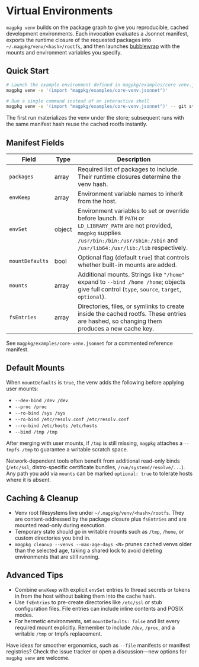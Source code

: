 # Virtual Environments

`magpkg venv` builds on the package graph to give you reproducible, cached development environments.  Each invocation evaluates a Jsonnet manifest, exports the runtime closure of the requested packages into `~/.magpkg/venv/<hash>/rootfs`, and then launches [bubblewrap](https://github.com/containers/bubblewrap) with the mounts and environment variables you specify.

## Quick Start

```bash
# Launch the example environment defined in magpkg/examples/core-venv.jsonnet
magpkg venv -e '(import "magpkg/examples/core-venv.jsonnet")'

# Run a single command instead of an interactive shell
magpkg venv -e '(import "magpkg/examples/core-venv.jsonnet")' -- git status
```

The first run materializes the venv under the store; subsequent runs with the same manifest hash reuse the cached rootfs instantly.

## Manifest Fields

| Field | Type | Description |
| ----- | ---- | ----------- |
| `packages` | array | Required list of packages to include. Their runtime closures determine the venv hash. |
| `envKeep` | array | Environment variable names to inherit from the host. |
| `envSet` | object | Environment variables to set or override before launch. If `PATH` or `LD_LIBRARY_PATH` are not provided, `magpkg` supplies `/usr/bin:/bin:/usr/sbin:/sbin` and `/usr/lib64:/usr/lib:/lib` respectively. |
| `mountDefaults` | bool | Optional flag (default `true`) that controls whether built-in mounts are added. |
| `mounts` | array | Additional mounts. Strings like `"/home"` expand to `--bind /home /home`; objects give full control (`type`, `source`, `target`, `optional`). |
| `fsEntries` | array | Directories, files, or symlinks to create inside the cached rootfs. These entries are hashed, so changing them produces a new cache key. |

See `magpkg/examples/core-venv.jsonnet` for a commented reference manifest.

## Default Mounts

When `mountDefaults` is `true`, the venv adds the following before applying user mounts:

- `--dev-bind /dev /dev`
- `--proc /proc`
- `--ro-bind /sys /sys`
- `--ro-bind /etc/resolv.conf /etc/resolv.conf`
- `--ro-bind /etc/hosts /etc/hosts`
- `--bind /tmp /tmp`

After merging with user mounts, if `/tmp` is still missing, `magpkg` attaches a `--tmpfs /tmp` to guarantee a writable scratch space.

Network-dependent tools often benefit from additional read-only binds (`/etc/ssl`, distro-specific certificate bundles, `/run/systemd/resolve/...`). Any path you add via `mounts` can be marked `optional: true` to tolerate hosts where it is absent.

## Caching & Cleanup

- Venv root filesystems live under `~/.magpkg/venv/<hash>/rootfs`. They are content-addressed by the package closure plus `fsEntries` and are mounted read-only during execution.
- Temporary state should go in writable mounts such as `/tmp`, `/home`, or custom directories you bind in.
- `magpkg cleanup --venvs --max-age-days <N>` prunes cached venvs older than the selected age, taking a shared lock to avoid deleting environments that are still running.

## Advanced Tips

- Combine `envKeep` with explicit `envSet` entries to thread secrets or tokens in from the host without baking them into the cache hash.
- Use `fsEntries` to pre-create directories like `/etc/ssl` or stub configuration files. File entries can include inline contents and POSIX modes.
- For hermetic environments, set `mountDefaults: false` and list every required mount explicitly. Remember to include `/dev`, `/proc`, and a writable `/tmp` or tmpfs replacement.

Have ideas for smoother ergonomics, such as `--file` manifests or manifest registries? Check the issue tracker or open a discussion—new options for `magpkg venv` are welcome.

